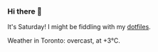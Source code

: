 ### Hi there :wave:

It's Saturday! I might be fiddling with my [dotfiles](https://github.com/bewuethr/dotfiles).

Weather in Toronto: overcast, at +3°C.
